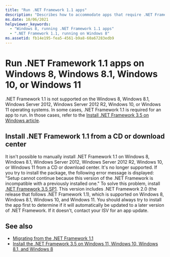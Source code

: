 ```yaml
---
title: "Run .NET Framework 1.1 apps"
description: "Describes how to accommodate apps that require .NET Framework 1.1, which is no longer supported on many versions of the Windows operating system."
ms.date: 10/06/2021
helpviewer_keywords: 
  - "Windows 8, running .NET Framework 1.1 apps"
  - ".NET Framework 1.1, running on Windows 8"
ms.assetid: fb14e195-fea5-4561-b9a8-60a67283edb9
---
```


# Run .NET Framework 1.1 apps on Windows 8, Windows 8.1, Windows 10, or Windows 11

.NET Framework 1.1 is not supported on the Windows 8, Windows 8.1, Windows Server 2012, Windows Server 2012 R2, Windows 10, or Windows 11 operating systems. In some cases, .NET Framework 1.1 is required for an app to run. In those cases, refer to the [Install .NET Framework 3.5 on Windows article](./dotnet-35-windows.md).

## Install .NET Framework 1.1 from a CD or download center

It isn't possible to manually install .NET Framework 1.1 on Windows 8, Windows 8.1, Windows Server 2012, Windows Server 2012 R2, Windows 10, or Windows 11 from a CD or download center. It's no longer supported. If you try to install the package, the following error message is displayed: "Setup cannot continue because this version of the .NET Framework is incompatible with a previously installed one." To solve this problem, install [.NET Framework 3.5 SP1](https://www.microsoft.com/download/details.aspx?id=22). This version includes .NET Framework 2.0 (the release that follows .NET Framework 1.1), which is supported on Windows 8, Windows 8.1, Windows 10, and Windows 11. You should always try to install the app first to determine if it will automatically be updated to a later version of .NET Framework. If it doesn't, contact your ISV for an app update.

## See also

- [Migrating from the .NET Framework 1.1](../migration-guide/migrating-from-the-net-framework-1-1.md)
- [Install the .NET Framework 3.5 on Windows 11, Windows 10, Windows 8.1, and Windows 8](../install/dotnet-35-windows.md)
